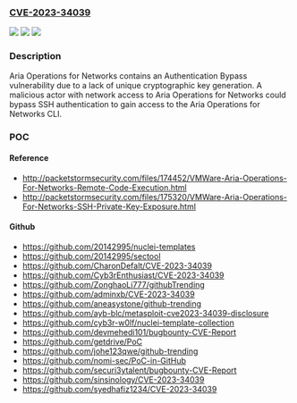 ### [CVE-2023-34039](https://cve.mitre.org/cgi-bin/cvename.cgi?name=CVE-2023-34039)
![](https://img.shields.io/static/v1?label=Product&message=Aria%20Operations%20for%20Networks&color=blue)
![](https://img.shields.io/static/v1?label=Version&message=Aria%20Operations%20for%20Networks%206.x%20&color=brightgreen)
![](https://img.shields.io/static/v1?label=Vulnerability&message=Authentication%20Bypass%20Vulnerability&color=brightgreen)

### Description

Aria Operations for Networks contains an Authentication Bypass vulnerability due to a lack of unique cryptographic key generation. A malicious actor with network access to Aria Operations for Networks could bypass SSH authentication to gain access to the Aria Operations for Networks CLI.

### POC

#### Reference
- http://packetstormsecurity.com/files/174452/VMWare-Aria-Operations-For-Networks-Remote-Code-Execution.html
- http://packetstormsecurity.com/files/175320/VMWare-Aria-Operations-For-Networks-SSH-Private-Key-Exposure.html

#### Github
- https://github.com/20142995/nuclei-templates
- https://github.com/20142995/sectool
- https://github.com/CharonDefalt/CVE-2023-34039
- https://github.com/Cyb3rEnthusiast/CVE-2023-34039
- https://github.com/ZonghaoLi777/githubTrending
- https://github.com/adminxb/CVE-2023-34039
- https://github.com/aneasystone/github-trending
- https://github.com/ayb-blc/metasploit-cve2023-34039-disclosure
- https://github.com/cyb3r-w0lf/nuclei-template-collection
- https://github.com/devmehedi101/bugbounty-CVE-Report
- https://github.com/getdrive/PoC
- https://github.com/johe123qwe/github-trending
- https://github.com/nomi-sec/PoC-in-GitHub
- https://github.com/securi3ytalent/bugbounty-CVE-Report
- https://github.com/sinsinology/CVE-2023-34039
- https://github.com/syedhafiz1234/CVE-2023-34039

